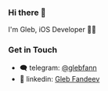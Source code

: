 ### Hi there 👋
I'm Gleb, iOS Developer 🧑‍💻
### Get in Touch
- 🗨️ telegram: [@glebfann](https://telegram.me/glebfann)
- 💼 linkedin: [Gleb Fandeev](https://www.linkedin.com/in/gleb-fandeev/)
